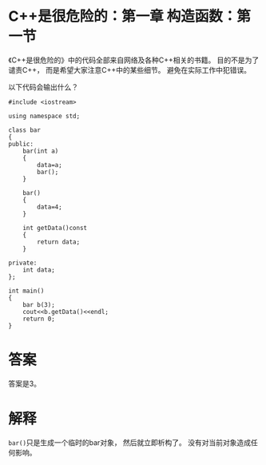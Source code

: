 # C++是很危险的：第一章 构造函数：第一节

《C++是很危险的》中的代码全部来自网络及各种C++相关的书籍。
目的不是为了谴责C++，
而是希望大家注意C++中的某些细节。
避免在实际工作中犯错误。

以下代码会输出什么？

    #include <iostream>

    using namespace std;

    class bar
    {
    public:
        bar(int a)
        {
            data=a;
            bar();
        }

        bar()
        {
            data=4;
        }

        int getData()const
        {
            return data;
        }

    private:
        int data;
    };

    int main()
    {
        bar b(3);
        cout<<b.getData()<<endl;
        return 0;
    }

# 答案

答案是3。

# 解释

`bar()`只是生成一个临时的bar对象，
然后就立即析构了。
没有对当前对象造成任何影响。
